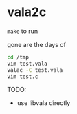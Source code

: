 # vala2c

`make` to run

gone are the days of 
```bash
cd /tmp
vim test.vala
valac -C test.vala
vim test.c
```

TODO:
- use libvala directly
